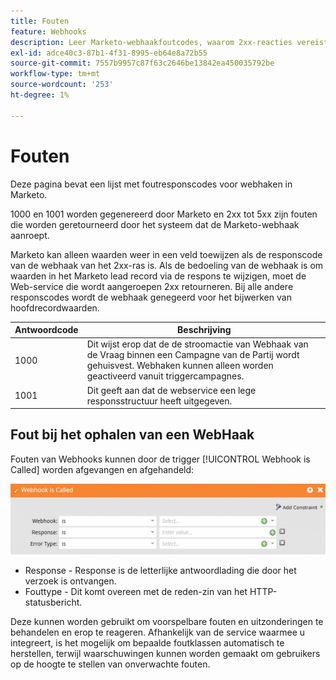 ```yaml
---
title: Fouten
feature: Webhooks
description: Leer Marketo-webhaakfoutcodes, waarom 2xx-reacties vereist zijn om hoofdvelden bij te werken en hoe u fouten met Webhaak kunt afvangen en afhandelen, wordt aangeroepen.
exl-id: adce40c3-87b1-4f31-8995-eb64e8a72b55
source-git-commit: 7557b9957c87f63c2646be13842ea450035792be
workflow-type: tm+mt
source-wordcount: '253'
ht-degree: 1%

---
```


# Fouten

Deze pagina bevat een lijst met foutresponscodes voor webhaken in Marketo.

1000 en 1001 worden gegenereerd door Marketo en 2xx tot 5xx zijn fouten die worden geretourneerd door het systeem dat de Marketo-webhaak aanroept.

Marketo kan alleen waarden weer in een veld toewijzen als de responscode van de webhaak van het 2xx-ras is. Als de bedoeling van de webhaak is om waarden in het Marketo lead record via de respons te wijzigen, moet de Web-service die wordt aangeroepen 2xx retourneren. Bij alle andere responscodes wordt de webhaak genegeerd voor het bijwerken van hoofdrecordwaarden.

| Antwoordcode | Beschrijving |
| --- | --- |
| 1000 | Dit wijst erop dat de de stroomactie van Webhaak van de Vraag binnen een Campagne van de Partij wordt gehuisvest. Webhaken kunnen alleen worden geactiveerd vanuit triggercampagnes. |
| 1001 | Dit geeft aan dat de webservice een lege responsstructuur heeft uitgegeven. |

## Fout bij het ophalen van een WebHaak

Fouten van Webhooks kunnen door de trigger [!UICONTROL Webhook is Called] worden afgevangen en afgehandeld:

![ Webhaak wordt geroepen ](assets/webhook-called.png)

* Response - Response is de letterlijke antwoordlading die door het verzoek is ontvangen.
* Fouttype - Dit komt overeen met de reden-zin van het HTTP-statusbericht.

Deze kunnen worden gebruikt om voorspelbare fouten en uitzonderingen te behandelen en erop te reageren. Afhankelijk van de service waarmee u integreert, is het mogelijk om bepaalde foutklassen automatisch te herstellen, terwijl waarschuwingen kunnen worden gemaakt om gebruikers op de hoogte te stellen van onverwachte fouten.
